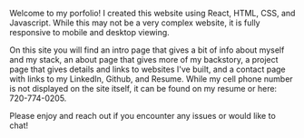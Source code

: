 Welcome to my porfolio! I created this website using React, HTML, CSS, and Javascript. While this may not be a very complex website, it is fully responsive to mobile and desktop viewing. 

On this site you will find an intro page that gives a bit of info about myself and my stack, an about page that gives more of my backstory, a project page that gives details and links to websites I've built, and a contact page with links to my LinkedIn, Github, and Resume. While my cell phone number is not displayed on the site itself, it can be found on my resume or here: 720-774-0205.

Please enjoy and reach out if you encounter any issues or would like to chat!